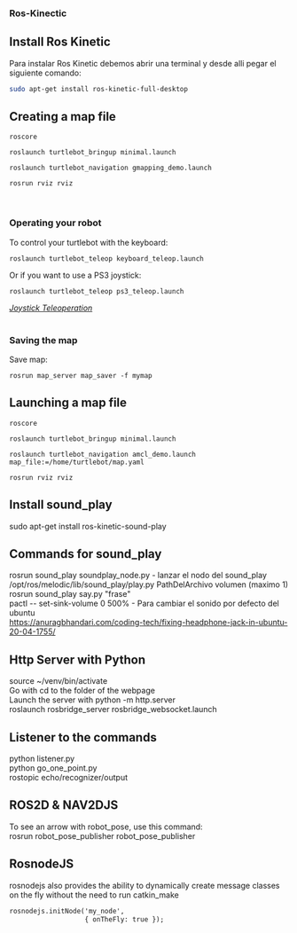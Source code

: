 ### Ros-Kinectic

## Install Ros Kinetic
Para instalar Ros Kinetic debemos abrir una terminal y desde alli pegar el siguiente comando:<br>
```bash 
sudo apt-get install ros-kinetic-full-desktop 
```
## Creating a map file
```
roscore
```
```
roslaunch turtlebot_bringup minimal.launch
```
```
roslaunch turtlebot_navigation gmapping_demo.launch
```
```
rosrun rviz rviz
```
<br>

### Operating your robot
To control your turtlebot with the keyboard:
```
roslaunch turtlebot_teleop keyboard_teleop.launch
```
Or if you want to use a PS3 joystick:<br> 
```
roslaunch turtlebot_teleop ps3_teleop.launch
```
[*Joystick Teleoperation*](http://library.isr.ist.utl.pt/docs/roswiki/turtlebot_teleop(2f)Tutorials(2f)TurtleBot(20)Joystick(20)Teleoperation.html)<br><br>

### Saving the map
Save map:<br>
```
rosrun map_server map_saver -f mymap
```


## Launching a map file
```
roscore
```
```
roslaunch turtlebot_bringup minimal.launch
```
```
roslaunch turtlebot_navigation amcl_demo.launch map_file:=/home/turtlebot/map.yaml
```
```
rosrun rviz rviz
```

## Install sound_play
sudo apt-get install ros-kinetic-sound-play<br> 

## Commands for sound_play
rosrun sound_play soundplay_node.py - lanzar el nodo del sound_play<br> 
/opt/ros/melodic/lib/sound_play/play.py PathDelArchivo volumen (maximo 1)<br> 
rosrun sound_play say.py "frase"<br> 
pactl -- set-sink-volume 0 500% - Para cambiar el sonido por defecto del ubuntu<br> 
https://anuragbhandari.com/coding-tech/fixing-headphone-jack-in-ubuntu-20-04-1755/<br> 

## Http Server with Python
source ~/venv/bin/activate<br> 
Go with cd to the folder of the webpage<br> 
Launch the server with python -m http.server<br> 
roslaunch rosbridge_server rosbridge_websocket.launch<br> 





## Listener to the commands
python listener.py<br>
python go_one_point.py<br>
rostopic echo/recognizer/output<br>

## ROS2D & NAV2DJS
To see an arrow with robot_pose, use this command:<br>
rosrun robot_pose_publisher robot_pose_publisher<br>

## RosnodeJS
rosnodejs also provides the ability to dynamically create message classes on the fly without the need to run catkin_make
```diff
rosnodejs.initNode('my_node',
                   { onTheFly: true });
```
